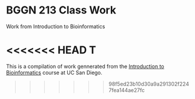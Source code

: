 # BGGN 213 Class Work
Work from Introduction to Bioinformatics

<<<<<<< HEAD
T
=======
This is a compilation of work gennerated from the [Introduction to Bioinformatics](https://bioboot.github.io/bggn213_W19/) course at UC San Diego.
>>>>>>> 98f5ed23b10d30a9a291302f2247fea144ae27fc
